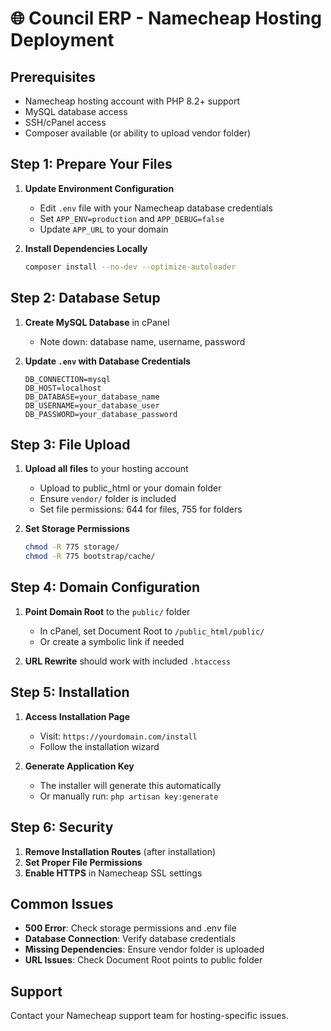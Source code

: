 
# 🌐 Council ERP - Namecheap Hosting Deployment

## Prerequisites

- Namecheap hosting account with PHP 8.2+ support
- MySQL database access
- SSH/cPanel access
- Composer available (or ability to upload vendor folder)

## Step 1: Prepare Your Files

1. **Update Environment Configuration**
   - Edit `.env` file with your Namecheap database credentials
   - Set `APP_ENV=production` and `APP_DEBUG=false`
   - Update `APP_URL` to your domain

2. **Install Dependencies Locally**
   ```bash
   composer install --no-dev --optimize-autoloader
   ```

## Step 2: Database Setup

1. **Create MySQL Database** in cPanel
   - Note down: database name, username, password

2. **Update `.env` with Database Credentials**
   ```
   DB_CONNECTION=mysql
   DB_HOST=localhost
   DB_DATABASE=your_database_name
   DB_USERNAME=your_database_user
   DB_PASSWORD=your_database_password
   ```

## Step 3: File Upload

1. **Upload all files** to your hosting account
   - Upload to public_html or your domain folder
   - Ensure `vendor/` folder is included
   - Set file permissions: 644 for files, 755 for folders

2. **Set Storage Permissions**
   ```bash
   chmod -R 775 storage/
   chmod -R 775 bootstrap/cache/
   ```

## Step 4: Domain Configuration

1. **Point Domain Root** to the `public/` folder
   - In cPanel, set Document Root to `/public_html/public/`
   - Or create a symbolic link if needed

2. **URL Rewrite** should work with included `.htaccess`

## Step 5: Installation

1. **Access Installation Page**
   - Visit: `https://yourdomain.com/install`
   - Follow the installation wizard

2. **Generate Application Key**
   - The installer will generate this automatically
   - Or manually run: `php artisan key:generate`

## Step 6: Security

1. **Remove Installation Routes** (after installation)
2. **Set Proper File Permissions**
3. **Enable HTTPS** in Namecheap SSL settings

## Common Issues

- **500 Error**: Check storage permissions and .env file
- **Database Connection**: Verify database credentials
- **Missing Dependencies**: Ensure vendor folder is uploaded
- **URL Issues**: Check Document Root points to public folder

## Support

Contact your Namecheap support team for hosting-specific issues.
